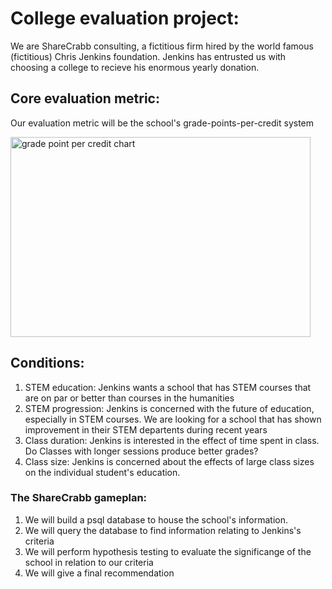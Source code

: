 # College evaluation project:

We are ShareCrabb consulting, a fictitious firm hired by the world famous (fictitious) Chris Jenkins foundation.
Jenkins has entrusted us with choosing a college to recieve his enormous yearly donation.

## Core evaluation metric:
<p> Our evaluation metric will be the school's grade-points-per-credit system  </p>
<img src="school_weighted_metric.png" alt="grade point per credit chart" height="320" width="480">

## Conditions:
<ol>
	<li>STEM education:
	Jenkins wants a school that has STEM courses that are on par or better than courses in the humanities</li>
	<li>STEM progression:
	Jenkins is concerned with the future of education, especially in STEM courses. We are looking for a school that has shown improvement in their STEM departents during recent years</li>
	<li>Class duration:
	Jenkins is interested in the effect of time spent in class. Do Classes with longer sessions produce better grades?</li>
	<li>Class size:
	Jenkins is concerned about the effects of large class sizes on the individual student's education. </li>
</ol>

### The ShareCrabb gameplan:
<ol>
	<li>We will build a psql database to house the school's information.</li>
	<li>We will query the database to find information relating to Jenkins's criteria</li>
	<li>We will perform hypothesis testing to evaluate the significange of the school in relation to our criteria</li>
	<li>We will give a final recommendation</li>
</ol>

